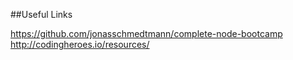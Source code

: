 ##Useful Links

https://github.com/jonasschmedtmann/complete-node-bootcamp
http://codingheroes.io/resources/

